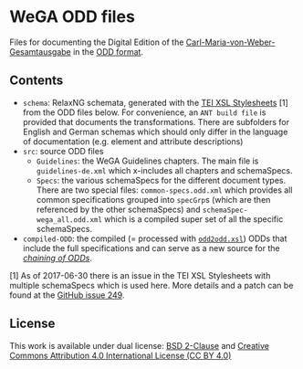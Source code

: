 WeGA ODD files
================

Files for documenting the Digital Edition of the [Carl-Maria-von-Weber-Gesamtausgabe](http://www.weber-gesamtausgabe.de) in the [ODD format](http://www.tei-c.org/Guidelines/Customization/odds.xml). 



Contents
--------

* `schema`: RelaxNG schemata, generated with the [TEI XSL Stylesheets](https://github.com/TEIC/Stylesheets) [1] from the ODD files below. For convenience, an  `ANT build file` is provided that documents the transformations. There are subfolders for English and German schemas which should only differ in the language of documentation (e.g. element and attribute descriptions)
* `src`: source ODD files
    * `Guidelines`: the WeGA Guidelines chapters. The main file is `guidelines-de.xml` which x-includes all chapters and schemaSpecs.   
    * `Specs`: the various schemaSpecs for the different document types. There are two special files: `common-specs.odd.xml` which provides all common specifications grouped into `specGrp`s (which are then referenced by the other schemaSpecs) and `schemaSpec-wega_all.odd.xml` which is a compiled super set of all the specific schemaSpecs.
* `compiled-ODD`:  the compiled (= processed with [`odd2odd.xsl`](https://github.com/TEIC/Stylesheets/blob/dev/odds/odd2odd.xsl)) ODDs that include the full specifications and can serve as a new source for the [_chaining of ODDs_](https://wiki.tei-c.org/index.php/ODD_chaining).

[1] As of 2017-06-30 there is an issue in the TEI XSL Stylesheets with multiple schemaSpecs which is used here. More details and a patch can be found at the [GitHub issue 249](https://github.com/TEIC/Stylesheets/issues/249).  

License
-------

This work is available under dual license: [BSD 2-Clause](http://opensource.org/licenses/BSD-2-Clause) and [Creative Commons Attribution 4.0 International License (CC BY 4.0)](https://creativecommons.org/licenses/by/4.0/)